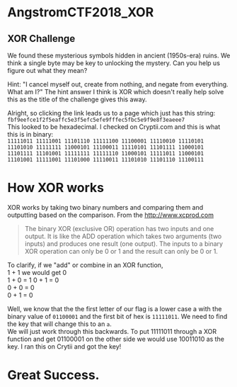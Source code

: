 # AngstromCTF2018_XOR

## XOR Challenge

We found these mysterious symbols hidden in ancient (1950s-era) ruins. We think a single byte may be key to unlocking the mystery. Can you help us figure out what they mean?  
  
Hint: "I cancel myself out, create from nothing, and negate from everything. What am I?" The hint answer I think is XOR which doesn't really help solve this as the title of the challenge gives this away.  

Alright, so clicking the link leads us to a page which just has this string:    
`fbf9eefce1f2f5eaffc5e3f5efc5efe9fffec5fbc5e9f9e8f3eaeee7`  
  This looked to be hexadecimal. I checked on Cryptii.com and this is what this is in binary:  
`11111011 11111001 11101110 11111100 11100001 11110010 11110101 11101010 11111111 11000101 11100011 11110101 11101111 11000101 11101111 11101001 11111111 11111110 11000101 11111011 11000101 11101001 11111001 11101000 11110011 11101010 11101110 11100111`  
# How XOR works
XOR works by taking two binary numbers and comparing them and outputting based on the comparison. 
From the http://www.xcprod.com
> The binary XOR (exclusive OR) operation has two inputs and one output. It is like the ADD operation which takes two arguments (two inputs) and produces one result (one output). The inputs to a binary XOR operation can only be 0 or 1 and the result can only be 0 or 1.
  
To clarify, if we "add" or combine in an XOR function,   
1 + 1 we would get 0  
  1 + 0 = 1
  0 + 1 = 0  
  0 + 0 = 0  
  0 + 1 = 0

  
  Well, we know that the the first letter of our flag is a lower case a with the binary value of `01100001` and the first bit of hex is `11111011`. We need to find the key that will change this to an `a`.  
  We will just work through this backwards. To put 11111011 through a XOR function and get 01100001 on the other side we would use 10011010 as the key. I ran this on Crytii and got the key!
  # Great Success.
